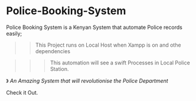# Police-Booking-System

Police Booking System is a Kenyan System that automate Police records easily;

>> This Project runs on Local Host when Xampp is on and othe dependencies

   >>> This automation will see a swift Processes in Local Police Station.
          
》 *An Amazing  System that will revolutionise the Police Department*
          


          
Check it Out.
